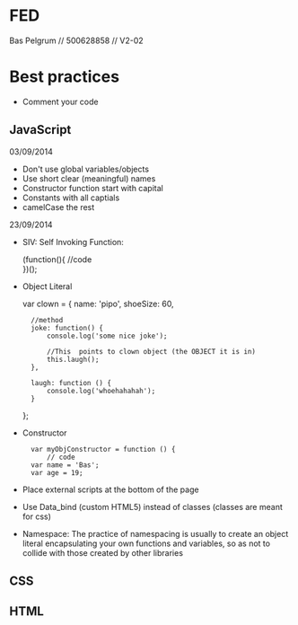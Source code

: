 # FED
Bas Pelgrum // 500628858 // V2-02





# Best practices

* Comment your code

## JavaScript


03/09/2014

* Don't use global variables/objects
* Use short clear (meaningful) names
* Constructor function start with capital
* Constants with all captials
* camelCase the rest

23/09/2014

* SIV: Self Invoking Function: 

	(function(){
		//code	
	})();
	
* Object Literal	 
	
	var clown = {
		name: 'pipo',
		shoeSize: 60,


		//method
		joke: function() {
			console.log('some nice joke');
			
			//This  points to clown object (the OBJECT it is in)
			this.laugh();
		},

		laugh: function () {
			console.log('whoehahahah');
		}
	};

* Constructor 
	   
	    var myObjConstructor = function () {
        	// code
        var name = 'Bas';
        var age = 19;

* Place external scripts at the bottom of the page
* Use Data_bind (custom HTML5) instead of classes (classes are meant for css)
* Namespace: The practice of namespacing is usually to create an object literal encapsulating your own functions and variables, so as not to collide with those created by other libraries


## CSS

## HTML